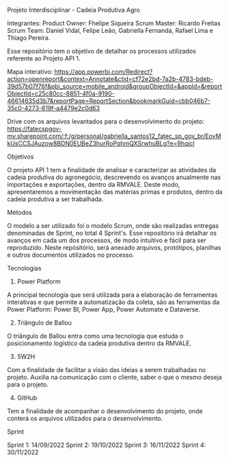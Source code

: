 Projeto Interdisciplinar - Cadeia Produtiva Agro


Integrantes: 
Product Owner: Fhelipe Siqueira
Scrum Master: Ricardo Freitas
Scrum Team: Daniel Vidal, Felipe Leão, Gabriella Fernanda, Rafael Lima e Thiago Pereira.


Esse repositório tem o objetivo de detalhar os processos utilizados referente ao Projeto API 1.

Mapa interativo:
https://app.powerbi.com/Redirect?action=openreport&context=Annotate&ctid=cf72e2bd-7a2b-4783-bdeb-39d57b07f76f&pbi_source=mobile_android&groupObjectId=&appId=&reportObjectId=c25c80cc-8851-4f0a-9190-46614635d3b7&reportPage=ReportSection&bookmarkGuid=cbb046b7-35c0-4273-819f-a4479e2c0d63

Drive com os arquivos levantados para o desenvolvimento do projeto:
https://fatecspgov-my.sharepoint.com/:f:/g/personal/gabriella_santos12_fatec_sp_gov_br/EovMkUsCCSJAuzow8BDN0EUBeZ3hurRoPqhmQXSrwhuBLg?e=9hqjcl


Objetivos

O projeto API 1 tem a finalidade de analisar e caracterizar as atividades da cadeia produtiva do agronegócio, descrevendo os avanços anualmente nas importações e exportações, dentro da RMVALE. Deste modo, apresentaremos a movimentação das matérias primas e produtos, dentro da cadeia produtiva a ser trabalhada.


Métodos

O modelo a ser utilizado foi o modelo Scrum, onde são realizadas entregas denominadas de Sprint, no total 4 Sprint's. Esse repositório irá detalhar os avanços em cada um dos processos, de modo intuitivo e fácil para ser reproduzido. Neste repósitório, será anexado arquivos, protótipos, planilhas e outros documentos utilizados no processo.


Tecnologias

1. Power Platform

A principal tecnologia que será utilizada para a elaboração de ferramentas interativas e que permite a automatização da coleta, são as ferramentas da Power Platform: Power BI, Power App, Power Automate e Dataverse.

2. Triângulo de Ballou

O triângulo de Ballou entra como uma tecnologia que estuda o posicionamento logístico da cadeia produtiva dentro da RMVALE.

3. 5W2H

Com a finalidade de facilitar a visão das ideias a serem trabalhadas no projeto. Auxilia na comunicação com o cliente, saber o que o mesmo deseja para o projeto.

4. GitHub

Tem a finalidade de acompanhar o desenvolvimento do projeto, onde conterá os arquivos utilizados para o desenvolvimento.


Sprint

Sprint 1: 14/09/2022
Sprint 2: 19/10/2022
Sprint 3: 16/11/2022
Sprint 4: 30/11/2022



